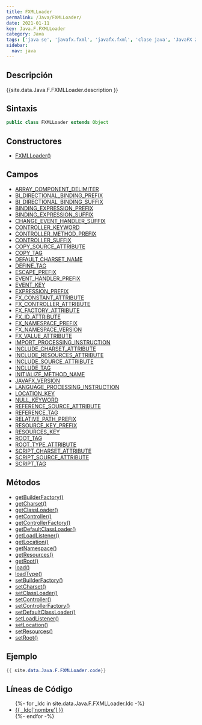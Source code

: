 ```yaml
---
title: FXMLLoader
permalink: /Java/FXMLLoader/
date: 2021-01-11
key: Java.F.FXMLLoader
category: Java
tags: ['java se', 'javafx.fxml', 'javafx.fxml', 'clase java', 'JavaFX 2.0']
sidebar: 
  nav: java
---
```


## Descripción
{{site.data.Java.F.FXMLLoader.description }}

## Sintaxis
~~~java
public class FXMLLoader extends Object
~~~

## Constructores
* [FXMLLoader()](/Java/FXMLLoader/FXMLLoader/)

## Campos
* [ARRAY_COMPONENT_DELIMITER](/Java/FXMLLoader/ARRAY_COMPONENT_DELIMITER)
* [BI_DIRECTIONAL_BINDING_PREFIX](/Java/FXMLLoader/BI_DIRECTIONAL_BINDING_PREFIX)
* [BI_DIRECTIONAL_BINDING_SUFFIX](/Java/FXMLLoader/BI_DIRECTIONAL_BINDING_SUFFIX)
* [BINDING_EXPRESSION_PREFIX](/Java/FXMLLoader/BINDING_EXPRESSION_PREFIX)
* [BINDING_EXPRESSION_SUFFIX](/Java/FXMLLoader/BINDING_EXPRESSION_SUFFIX)
* [CHANGE_EVENT_HANDLER_SUFFIX](/Java/FXMLLoader/CHANGE_EVENT_HANDLER_SUFFIX)
* [CONTROLLER_KEYWORD](/Java/FXMLLoader/CONTROLLER_KEYWORD)
* [CONTROLLER_METHOD_PREFIX](/Java/FXMLLoader/CONTROLLER_METHOD_PREFIX)
* [CONTROLLER_SUFFIX](/Java/FXMLLoader/CONTROLLER_SUFFIX)
* [COPY_SOURCE_ATTRIBUTE](/Java/FXMLLoader/COPY_SOURCE_ATTRIBUTE)
* [COPY_TAG](/Java/FXMLLoader/COPY_TAG)
* [DEFAULT_CHARSET_NAME](/Java/FXMLLoader/DEFAULT_CHARSET_NAME)
* [DEFINE_TAG](/Java/FXMLLoader/DEFINE_TAG)
* [ESCAPE_PREFIX](/Java/FXMLLoader/ESCAPE_PREFIX)
* [EVENT_HANDLER_PREFIX](/Java/FXMLLoader/EVENT_HANDLER_PREFIX)
* [EVENT_KEY](/Java/FXMLLoader/EVENT_KEY)
* [EXPRESSION_PREFIX](/Java/FXMLLoader/EXPRESSION_PREFIX)
* [FX_CONSTANT_ATTRIBUTE](/Java/FXMLLoader/FX_CONSTANT_ATTRIBUTE)
* [FX_CONTROLLER_ATTRIBUTE](/Java/FXMLLoader/FX_CONTROLLER_ATTRIBUTE)
* [FX_FACTORY_ATTRIBUTE](/Java/FXMLLoader/FX_FACTORY_ATTRIBUTE)
* [FX_ID_ATTRIBUTE](/Java/FXMLLoader/FX_ID_ATTRIBUTE)
* [FX_NAMESPACE_PREFIX](/Java/FXMLLoader/FX_NAMESPACE_PREFIX)
* [FX_NAMESPACE_VERSION](/Java/FXMLLoader/FX_NAMESPACE_VERSION)
* [FX_VALUE_ATTRIBUTE](/Java/FXMLLoader/FX_VALUE_ATTRIBUTE)
* [IMPORT_PROCESSING_INSTRUCTION](/Java/FXMLLoader/IMPORT_PROCESSING_INSTRUCTION)
* [INCLUDE_CHARSET_ATTRIBUTE](/Java/FXMLLoader/INCLUDE_CHARSET_ATTRIBUTE)
* [INCLUDE_RESOURCES_ATTRIBUTE](/Java/FXMLLoader/INCLUDE_RESOURCES_ATTRIBUTE)
* [INCLUDE_SOURCE_ATTRIBUTE](/Java/FXMLLoader/INCLUDE_SOURCE_ATTRIBUTE)
* [INCLUDE_TAG](/Java/FXMLLoader/INCLUDE_TAG)
* [INITIALIZE_METHOD_NAME](/Java/FXMLLoader/INITIALIZE_METHOD_NAME)
* [JAVAFX_VERSION](/Java/FXMLLoader/JAVAFX_VERSION)
* [LANGUAGE_PROCESSING_INSTRUCTION](/Java/FXMLLoader/LANGUAGE_PROCESSING_INSTRUCTION)
* [LOCATION_KEY](/Java/FXMLLoader/LOCATION_KEY)
* [NULL_KEYWORD](/Java/FXMLLoader/NULL_KEYWORD)
* [REFERENCE_SOURCE_ATTRIBUTE](/Java/FXMLLoader/REFERENCE_SOURCE_ATTRIBUTE)
* [REFERENCE_TAG](/Java/FXMLLoader/REFERENCE_TAG)
* [RELATIVE_PATH_PREFIX](/Java/FXMLLoader/RELATIVE_PATH_PREFIX)
* [RESOURCE_KEY_PREFIX](/Java/FXMLLoader/RESOURCE_KEY_PREFIX)
* [RESOURCES_KEY](/Java/FXMLLoader/RESOURCES_KEY)
* [ROOT_TAG](/Java/FXMLLoader/ROOT_TAG)
* [ROOT_TYPE_ATTRIBUTE](/Java/FXMLLoader/ROOT_TYPE_ATTRIBUTE)
* [SCRIPT_CHARSET_ATTRIBUTE](/Java/FXMLLoader/SCRIPT_CHARSET_ATTRIBUTE)
* [SCRIPT_SOURCE_ATTRIBUTE](/Java/FXMLLoader/SCRIPT_SOURCE_ATTRIBUTE)
* [SCRIPT_TAG](/Java/FXMLLoader/SCRIPT_TAG)

## Métodos
* [getBuilderFactory()](/Java/FXMLLoader/getBuilderFactory)
* [getCharset()](/Java/FXMLLoader/getCharset)
* [getClassLoader()](/Java/FXMLLoader/getClassLoader)
* [getController()](/Java/FXMLLoader/getController)
* [getControllerFactory()](/Java/FXMLLoader/getControllerFactory)
* [getDefaultClassLoader()](/Java/FXMLLoader/getDefaultClassLoader)
* [getLoadListener()](/Java/FXMLLoader/getLoadListener)
* [getLocation()](/Java/FXMLLoader/getLocation)
* [getNamespace()](/Java/FXMLLoader/getNamespace)
* [getResources()](/Java/FXMLLoader/getResources)
* [getRoot()](/Java/FXMLLoader/getRoot)
* [load()](/Java/FXMLLoader/load)
* [loadType()](/Java/FXMLLoader/loadType)
* [setBuilderFactory()](/Java/FXMLLoader/setBuilderFactory)
* [setCharset()](/Java/FXMLLoader/setCharset)
* [setClassLoader()](/Java/FXMLLoader/setClassLoader)
* [setController()](/Java/FXMLLoader/setController)
* [setControllerFactory()](/Java/FXMLLoader/setControllerFactory)
* [setDefaultClassLoader()](/Java/FXMLLoader/setDefaultClassLoader)
* [setLoadListener()](/Java/FXMLLoader/setLoadListener)
* [setLocation()](/Java/FXMLLoader/setLocation)
* [setResources()](/Java/FXMLLoader/setResources)
* [setRoot()](/Java/FXMLLoader/setRoot)

## Ejemplo
~~~java
{{ site.data.Java.F.FXMLLoader.code}}
~~~

## Líneas de Código
<ul>
{%- for _ldc in site.data.Java.F.FXMLLoader.ldc -%}
   <li>
       <a href="{{_ldc['url'] }}">{{ _ldc['nombre'] }}</a>
   </li>
{%- endfor -%}
</ul>
